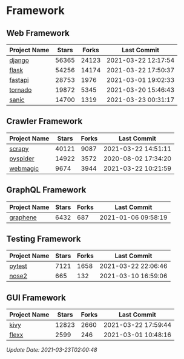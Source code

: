 # Framework

## Web Framework
| Project Name | Stars | Forks | Last Commit |
| ------------ | ----- | ----- | ----------- |
| [django](https://github.com/django/django) | 56365 | 24123 | 2021-03-22 12:17:54 |
| [flask](https://github.com/pallets/flask) | 54256 | 14174 | 2021-03-22 17:50:37 |
| [fastapi](https://github.com/tiangolo/fastapi) | 28753 | 1976 | 2021-03-01 19:02:33 |
| [tornado](https://github.com/tornadoweb/tornado) | 19872 | 5345 | 2021-03-20 15:46:43 |
| [sanic](https://github.com/sanic-org/sanic) | 14700 | 1319 | 2021-03-23 00:31:17 |

## Crawler Framework
| Project Name | Stars | Forks | Last Commit |
| ------------ | ----- | ----- | ----------- |
| [scrapy](https://github.com/scrapy/scrapy) | 40121 | 9087 | 2021-03-22 14:51:11 |
| [pyspider](https://github.com/binux/pyspider) | 14922 | 3572 | 2020-08-02 17:34:20 |
| [webmagic](https://github.com/code4craft/webmagic) | 9674 | 3944 | 2021-03-22 10:21:59 |

## GraphQL Framework
| Project Name | Stars | Forks | Last Commit |
| ------------ | ----- | ----- | ----------- |
| [graphene](https://github.com/graphql-python/graphene) | 6432 | 687 | 2021-01-06 09:58:19 |

## Testing Framework
| Project Name | Stars | Forks | Last Commit |
| ------------ | ----- | ----- | ----------- |
| [pytest](https://github.com/pytest-dev/pytest) | 7121 | 1658 | 2021-03-22 22:06:46 |
| [nose2](https://github.com/nose-devs/nose2) | 665 | 132 | 2021-03-10 16:59:06 |

## GUI Framework
| Project Name | Stars | Forks | Last Commit |
| ------------ | ----- | ----- | ----------- |
| [kivy](https://github.com/kivy/kivy) | 12823 | 2660 | 2021-03-22 17:59:44 |
| [flexx](https://github.com/flexxui/flexx) | 2599 | 246 | 2021-03-01 10:48:16 |

*Update Date: 2021-03-23T02:00:48*